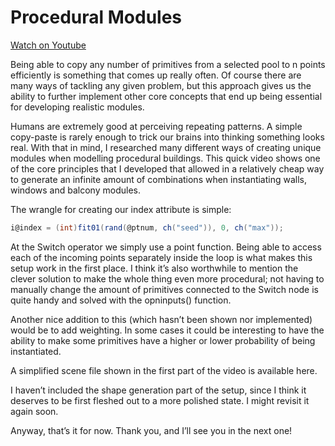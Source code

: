 # Procedural Modules

[Watch on Youtube](https://www.youtube.com/watch?v=MwFARaaTLW4)

Being able to copy any number of primitives from a selected pool to n points efficiently is something that comes up really often. Of course there are many ways of tackling any given problem, but this approach gives us the ability to further implement other core concepts that end up being essential for developing realistic modules.

Humans are extremely good at perceiving repeating patterns. A simple copy-paste is rarely enough to trick our brains into thinking something looks real. With that in mind, I researched many different ways of creating unique modules when modelling procedural buildings. This quick video shows one of the core principles that I developed that allowed in a relatively cheap way to generate an infinite amount of combinations when instantiating walls, windows and balcony modules.

The wrangle for creating our index attribute is simple:

```c#
i@index = (int)fit01(rand(@ptnum, ch("seed")), 0, ch("max"));
```

At the Switch operator we simply use a point function. Being able to access each of the incoming points separately inside the loop is what makes this setup work in the first place. I think it’s also worthwhile to mention the clever solution to make the whole thing even more procedural; not having to manually change the amount of primitives connected to the Switch node is quite handy and solved with the opninputs() function.

Another nice addition to this (which hasn’t been shown nor implemented) would be to add weighting. In some cases it could be interesting to have the ability to make some primitives have a higher or lower probability of being instantiated.

A simplified scene file shown in the first part of the video is available here.

I haven’t included the shape generation part of the setup, since I think it deserves to be first fleshed out to a more polished state. I might revisit it again soon.

Anyway, that’s it for now. Thank you, and I’ll see you in the next one!
